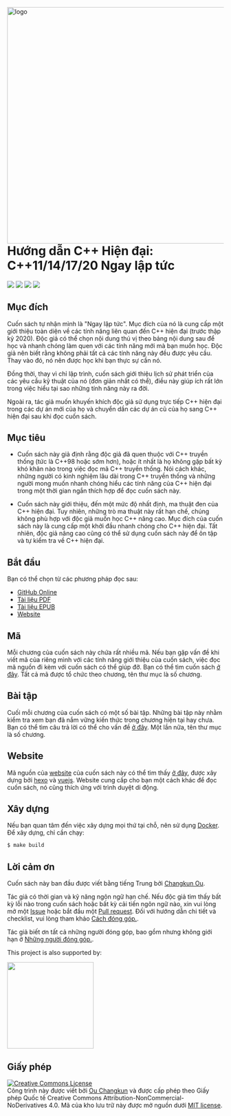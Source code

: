 <img src="assets/cover-2nd-en.png" alt="logo" height="550" align="right" />

# Hướng dẫn C++ Hiện đại: C++11/14/17/20 Ngay lập tức

![](https://img.shields.io/travis/changkun/modern-cpp-tutorial/master?style=flat-square) [![](https://img.shields.io/badge/language-English-blue.svg?style=flat-square)](./README.md) [![](https://img.shields.io/badge/language-简体中文-red.svg?style=flat-square)](./README-zh-cn.md) [![](https://img.shields.io/badge/€-donate-ff69b4.svg?style=flat-square)](./assets/donate.md)

## Mục đích

Cuốn sách tự nhận mình là "Ngay lập tức". Mục đích của nó là cung cấp một giới thiệu toàn diện về các tính năng liên quan đến C++ hiện đại (trước thập kỷ 2020).
Độc giả có thể chọn nội dung thú vị theo bảng nội dung sau để học và nhanh chóng làm quen với các tính năng mới mà bạn muốn học.
Độc giả nên biết rằng không phải tất cả các tính năng này đều được yêu cầu. Thay vào đó, nó nên được học khi bạn thực sự cần nó.

Đồng thời, thay vì chỉ lập trình, cuốn sách giới thiệu lịch sử phát triển của các yêu cầu kỹ thuật của nó (đơn giản nhất có thể), điều này giúp ích rất lớn trong việc hiểu tại sao những tính năng này ra đời.

Ngoài ra, tác giả muốn khuyến khích độc giả sử dụng trực tiếp C++ hiện đại trong các dự án mới của họ và chuyển dần các dự án cũ của họ sang C++ hiện đại sau khi đọc cuốn sách.

## Mục tiêu

- Cuốn sách này giả định rằng độc giả đã quen thuộc với C++ truyền thống (tức là C++98 hoặc sớm hơn), hoặc ít nhất là họ không gặp bất kỳ khó khăn nào trong việc đọc mã C++ truyền thống. Nói cách khác, những người có kinh nghiệm lâu dài trong C++ truyền thống và những người mong muốn nhanh chóng hiểu các tính năng của C++ hiện đại trong một thời gian ngắn thích hợp để đọc cuốn sách này.

- Cuốn sách này giới thiệu, đến một mức độ nhất định, ma thuật đen của C++ hiện đại. Tuy nhiên, những trò ma thuật này rất hạn chế, chúng không phù hợp với độc giả muốn học C++ nâng cao. Mục đích của cuốn sách này là cung cấp một khởi đầu nhanh chóng cho C++ hiện đại. Tất nhiên, độc giả nâng cao cũng có thể sử dụng cuốn sách này để ôn tập và tự kiểm tra về C++ hiện đại.

## Bắt đầu

Bạn có thể chọn từ các phương pháp đọc sau:

- [GitHub Online](./book/en-us/toc.md)
- [Tài liệu PDF](https://changkun.de/modern-cpp/pdf/modern-cpp-tutorial-en-us.pdf)
- [Tài liệu EPUB](https://changkun.de/modern-cpp/epub/modern-cpp-tutorial-en-us.epub)
- [Website](https://changkun.de/modern-cpp)

## Mã

Mỗi chương của cuốn sách này chứa rất nhiều mã. Nếu bạn gặp vấn đề khi viết mã của riêng mình với các tính năng giới thiệu của cuốn sách, việc đọc mã nguồn đi kèm với cuốn sách có thể giúp đỡ. Bạn có thể tìm cuốn sách [ở đây](./code). Tất cả mã được tổ chức theo chương, tên thư mục là số chương.

## Bài tập

Cuối mỗi chương của cuốn sách có một số bài tập. Những bài tập này nhằm kiểm tra xem bạn đã nắm vững kiến thức trong chương hiện tại hay chưa. Bạn có thể tìm câu trả lời có thể cho vấn đề [ở đây](./exercises). Một lần nữa, tên thư mục là số chương.

## Website

Mã nguồn của [website](https://changkun.de/modern-cpp) của cuốn sách này có thể tìm thấy [ở đây](./website), được xây dựng bởi [hexo](https://hexo.io) và [vuejs](https://vuejs.org). Website cung cấp cho bạn một cách khác để đọc cuốn sách, nó cũng thích ứng với trình duyệt di động.

## Xây dựng

Nếu bạn quan tâm đến việc xây dựng mọi thứ tại chỗ, nên sử dụng [Docker](https://docs.docker.com/install/). Để xây dựng, chỉ cần chạy:

```bash
$ make build
```

## Lời cảm ơn

Cuốn sách này ban đầu được viết bằng tiếng Trung bởi [Changkun Ou](https://changkun.de).

Tác giả có thời gian và kỹ năng ngôn ngữ hạn chế. Nếu độc giả tìm thấy bất kỳ lỗi nào trong cuốn sách hoặc bất kỳ cải tiến ngôn ngữ nào, xin vui lòng mở một [Issue](https://github.com/changkun/modern-cpp-tutorial/issues) hoặc bắt đầu một [Pull request](https://github.com/changkun/modern-cpp-tutorial/pulls). Đối với hướng dẫn chi tiết và checklist, vui lòng tham khảo [Cách đóng góp.](CONTRIBUTING.md).

Tác giả biết ơn tất cả những người đóng góp, bao gồm nhưng không giới hạn ở [Những người đóng góp.](https://github.com/changkun/modern-cpp-tutorial/graphs/contributors).

<p>This project is also supported by:</p>
<p>
  <a href="https://www.digitalocean.com/?refcode=834a3bbc951b&utm_campaign=Referral_Invite&utm_medium=Referral_Program&utm_source=CopyPaste">
    <img src="https://opensource.nyc3.cdn.digitaloceanspaces.com/attribution/assets/SVG/DO_Logo_horizontal_blue.svg" width="201px">
  </a>
</p>

## Giấy phép

<a rel="license" href="https://creativecommons.org/licenses/by-nc-nd/4.0/"><img alt="Creative Commons License" style="border-width:0" src="https://i.creativecommons.org/l/by-nc-nd/4.0/88x31.png" /></a><br />Công trình này được viết bởi [Ou Changkun](https://changkun.de) và được cấp phép theo Giấy phép Quốc tế Creative Commons Attribution-NonCommercial-NoDerivatives 4.0. Mã của kho lưu trữ này được mở nguồn dưới [MIT license](./LICENSE).

